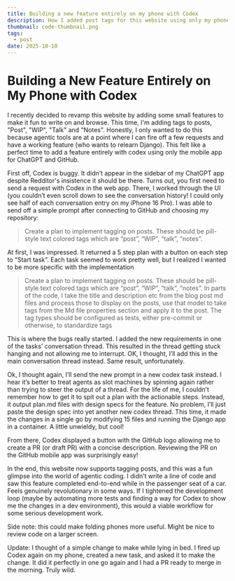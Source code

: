 ```yaml
---
title: Building a new feature entirely on my phone with Codex
description: How I added post tags for this website using only my phone, OpenAI's Codex, and GitHub Mobile
thumbnail: code-thumbnail.png
tags:
  - post
date: 2025-10-10
---
```


# Building a New Feature Entirely on My Phone with Codex

I recently decided to revamp this website by adding some small features to make it fun to write on and browse. This time, I'm adding tags to posts, "Post", "WIP", "Talk" and "Notes". Honestly, I only wanted to do this because agentic tools are at a point where I can fire off a few requests and have a working feature (who wants to relearn Django). This felt like a perfect time to add a feature entirely with codex using only the mobile app for ChatGPT and GitHub. 

First off, Codex is buggy. It didn’t appear in the sidebar of my ChatGPT app despite Redditor's insistence it should be there. Turns out, you first need to send a request with Codex in the web app. There, I worked through the UI (you couldn’t even scroll down to see the conversation history! I could only see half of each conversation entry on my iPhone 16 Pro). I was able to send off a simple prompt after connecting to GitHub and choosing my repository:

> Create a plan to implement tagging on posts. These should be pill-style text colored tags which are “post”, “WIP”, “talk”, “notes”.

At first, I was impressed. It returned a 5 step plan with a button on each step to “Start task”. Each task seemed to work pretty well, but I realized I wanted to be more specific with the implementation

> Create a plan to implement tagging on posts. These should be pill-style text colored tags which are “post”, “WIP”, “talk”, “notes”. In parts of the code, I take the title and description etc from the blog post md files and process those to display on the posts, use that model to take tags from the Md file properties section and apply it to the post. The tag types should be configured as tests, either pre-commit or otherwise, to standardize tags

This is where the bugs really started. I added the new requirements in one of the tasks’ conversation thread. This resulted in the thread getting stuck hanging and not allowing me to interrupt. OK, I thought, I’ll add this in the main conversation thread instead. Same result, unfortunately. 

Ok, I thought again, I’ll send the new prompt in a new codex task instead. I hear it’s better to treat agents as slot machines by spinning again rather than trying to steer the output of a thread. For the life of me, I couldn’t remember how to get it to spit out a plan with the actionable steps. Instead, it output plan.md files with design specs for the feature. No problem, I’ll just paste the design spec into yet another new codex thread. This time, it made the changes in a single go by modifying 15 files and running the Django app in a container. A little unwieldy, but cool!

From there, Codex displayed a button with the GitHub logo allowing me to create a PR (or draft PR) with a concise description. Reviewing the PR on the GitHub mobile app was surprisingly easy!

In the end, this website now supports tagging posts, and this was a fun glimpse into the world of agentic coding. I didn’t write a line of code and saw this feature completed end-to-end while in the passenger seat of a car. Feels genuinely revolutionary in some ways. If I tightened the development loop (maybe by automating more tests and finding a way for Codex to show me the changes in a dev environment), this would a viable workflow for some serious development work.

Side note: this could make folding phones more useful. Might be nice to review code on a larger screen.

Update: I thought of a simple change to make while lying in bed. I fired up Codex again on my phone, created a new task, and asked it to make the change. It did it perfectly in one go again and I had a PR ready to merge in the morning. Truly wild.